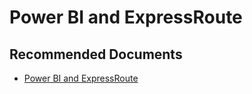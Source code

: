   <properties
	pageTitle="power bi and expressroute"
	description="power bi and expressroute"
	service="microsoft.PowerBIDedicated"
	resource="capacities"
	authors="pjfreitas"
	ms.author="pfreitas"	
	displayOrder="1080"
	selfHelpType="generic"
	supportTopicIds="32628129"
	productPesIds="16334"
	cloudEnvironments="public, MoonCake, fairfax" 
	articleId="01181bc2-40cf-435c-8d69-0d0e0f97bdd0"
/>

# Power BI and ExpressRoute

## **Recommended Documents**

* [Power BI and ExpressRoute](https://docs.microsoft.com/power-bi/service-admin-power-bi-expressroute)
